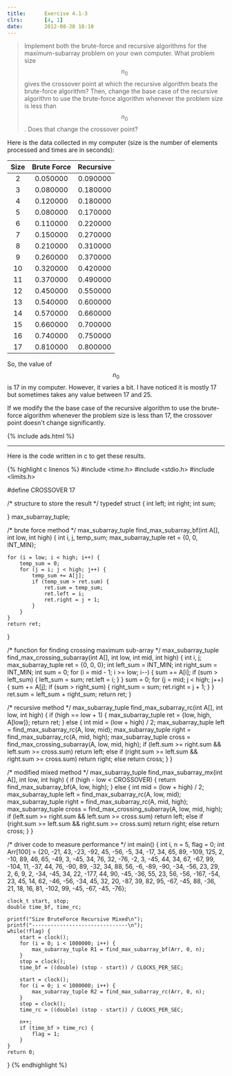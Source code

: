 ```yaml
---
title:      Exercise 4.1-3
clrs:       [4, 1]
date:       2012-08-28 18:10
---
```


> Implement both the brute-force and recursive algorithms for the maximum-subarray problem on your own computer. What problem size $$n_0$$ gives the crossover point at which the recursive algorithm beats the brute-force algorithm? Then, change the base case of the recursive algorithm to use the brute-force algorithm whenever the problem size is less than $$n_0$$. Does that change the crossover point?

Here is the data collected in my computer (size is the number of elements processed and times are in seconds):

|  Size | Brute Force | Recursive |
|:-----:|:-----------:|:---------:|
|   2   |   0.050000  |  0.090000 |
|   3   |   0.080000  |  0.180000 |
|   4   |   0.120000  |  0.180000 |
|   5   |   0.080000  |  0.170000 |
|   6   |   0.110000  |  0.220000 |
|   7   |   0.150000  |  0.270000 |
|   8   |   0.210000  |  0.310000 |
|   9   |   0.260000  |  0.370000 |
|   10  |   0.320000  |  0.420000 |
|   11  |   0.370000  |  0.490000 |
|   12  |   0.450000  |  0.550000 |
|   13  |   0.540000  |  0.600000 |
|   14  |   0.570000  |  0.660000 |
|   15  |   0.660000  |  0.700000 |
|   16  |   0.740000  |  0.750000 |
|   17  |   0.810000  |  0.800000 |

So, the value of $$n_0$$ is 17 in my computer. However, it varies a bit. I have noticed it is mostly 17 but sometimes takes any value between 17 and 25.

If we modify the the base case of the recursive algorithm to use the brute-force algorithm whenever the problem size is less than 17, the crossover point doesn't change significantly.

{% include ads.html %}

___

Here is the code written in c to get these results.

{% highlight c linenos %}
#include <time.h>
#include <stdio.h>
#include <limits.h>

#define CROSSOVER   17

/* structure to store the result */
typedef struct {
    int left;
    int right;
    int sum;

} max_subarray_tuple; 

/* brute force method */
max_subarray_tuple find_max_subarray_bf(int A[], int low, int high) {
    int i, j, temp_sum;
    max_subarray_tuple ret = {0, 0, INT_MIN};
    
    for (i = low; i < high; i++) {
        temp_sum = 0;
        for (j = i; j < high; j++) {
            temp_sum += A[j];
            if (temp_sum > ret.sum) {
                ret.sum = temp_sum;
                ret.left = i;
                ret.right = j + 1;
            }
        }
    }
    return ret;
}

/* function for finding crossing maximum sub-array */
max_subarray_tuple find_max_crossing_subarray(int A[], int low, int mid, int high) {
    int i, j;
    max_subarray_tuple ret = {0, 0, 0};
    int left_sum = INT_MIN;
    int right_sum = INT_MIN;
    int sum = 0;
    for (i = mid - 1; i >= low; i--) {
        sum += A[i];
        if (sum > left_sum) {
            left_sum = sum;
            ret.left = i;
        }
    }
    sum = 0;
    for (j = mid; j < high; j++) {
        sum += A[j];
        if (sum > right_sum) {
            right_sum = sum;
            ret.right = j + 1;
        }
    }
    ret.sum = left_sum + right_sum;
    return ret;
}

/* recursive method */
max_subarray_tuple find_max_subarray_rc(int A[], int low, int high) {
    if (high == low + 1) {
        max_subarray_tuple ret = {low, high, A[low]};
        return ret;
    } else {
        int mid = (low + high) / 2;
        max_subarray_tuple left = find_max_subarray_rc(A, low, mid);
        max_subarray_tuple right = find_max_subarray_rc(A, mid, high);
        max_subarray_tuple cross = find_max_crossing_subarray(A, low, mid, high);
        if (left.sum >= right.sum && left.sum >= cross.sum)
            return left;
        else if (right.sum >= left.sum && right.sum >= cross.sum)
            return right;
        else
            return cross;
    }
}

/* modified mixed method */
max_subarray_tuple find_max_subarray_mx(int A[], int low, int high) {
    if (high - low < CROSSOVER) {
        return find_max_subarray_bf(A, low, high);
    } else {
        int mid = (low + high) / 2;
        max_subarray_tuple left = find_max_subarray_rc(A, low, mid);
        max_subarray_tuple right = find_max_subarray_rc(A, mid, high);
        max_subarray_tuple cross = find_max_crossing_subarray(A, low, mid, high);
        if (left.sum >= right.sum && left.sum >= cross.sum)
            return left;
        else if (right.sum >= left.sum && right.sum >= cross.sum)
            return right;
        else
            return cross;
    }
}

/* driver code to measure performance */
int main() {
    int i, n = 5, flag = 0;
    int Arr[100] = {20, -21, 43, -23, -92, 45, -56, -5, 34, -17,
                    34, 65, 89, -109, 125, 2, -10, 89, 46, 65, -49,
                    3, -45, 34, 76, 32, -76, -2, 3, -45, 44, 34, 67,
                    -67, 99, -104, 11, -37, 44, 76, -90, 89, -32, 34,
                    88, 56, -6, -89, -90, -34, -56, 23, 29, 2, 6, 9,
                    2, -34, -45, 34, 22, -177, 44, 90, -45, -36, 55,
                    23, 56, -56, -167, -54, 23, 45, 14, 62, -46, -56,
                    -34, 45, 32, 20, -87, 39, 82, 95, -67, -45, 88,
                    -36, 21, 18, 16, 81, -102, 99, -45, -67, -45, -76};

    clock_t start, stop;
    double time_bf, time_rc;

    printf("Size BruteForce Recursive Mixed\n");
    printf("-------------------------------\n");
    while(!flag) {
        start = clock();
        for (i = 0; i < 1000000; i++) {
            max_subarray_tuple R1 = find_max_subarray_bf(Arr, 0, n);
        }
        stop = clock();
        time_bf = ((double) (stop - start)) / CLOCKS_PER_SEC;
        
        start = clock();
        for (i = 0; i < 1000000; i++) {
            max_subarray_tuple R2 = find_max_subarray_rc(Arr, 0, n);
        }
        stop = clock();
        time_rc = ((double) (stop - start)) / CLOCKS_PER_SEC;
        
        n++;
        if (time_bf > time_rc) {
            flag = 1;
        }
    }
    return 0;
}
{% endhighlight %}
